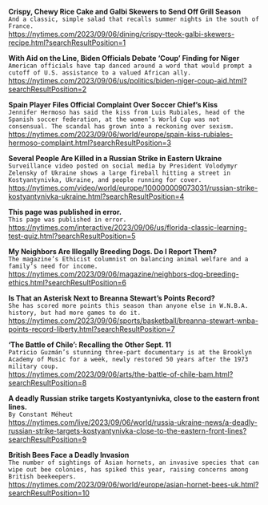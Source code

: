 **Crispy, Chewy Rice Cake and Galbi Skewers to Send Off Grill Season**\
`And a classic, simple salad that recalls summer nights in the south of France.`\
https://nytimes.com/2023/09/06/dining/crispy-tteok-galbi-skewers-recipe.html?searchResultPosition=1

**With Aid on the Line, Biden Officials Debate ‘Coup’ Finding for Niger**\
`American officials have tap danced around a word that would prompt a cutoff of U.S. assistance to a valued African ally.`\
https://nytimes.com/2023/09/06/us/politics/biden-niger-coup-aid.html?searchResultPosition=2

**Spain Player Files Official Complaint Over Soccer Chief’s Kiss**\
`Jennifer Hermoso has said the kiss from Luis Rubiales, head of the Spanish soccer federation, at the women’s World Cup was not consensual. The scandal has grown into a reckoning over sexism.`\
https://nytimes.com/2023/09/06/world/europe/spain-kiss-rubiales-hermoso-complaint.html?searchResultPosition=3

**Several People Are Killed in a Russian Strike in Eastern Ukraine**\
`Surveillance video posted on social media by President Volodymyr Zelensky of Ukraine shows a large fireball hitting a street in Kostyantynivka, Ukraine, and people running for cover.`\
https://nytimes.com/video/world/europe/100000009073031/russian-strike-kostyantynivka-ukraine.html?searchResultPosition=4

**This page was published in error.**\
`This page was published in error.`\
https://nytimes.com/interactive/2023/09/06/us/florida-classic-learning-test-quiz.html?searchResultPosition=5

**My Neighbors Are Illegally Breeding Dogs. Do I Report Them?**\
`The magazine’s Ethicist columnist on balancing animal welfare and a family’s need for income.`\
https://nytimes.com/2023/09/06/magazine/neighbors-dog-breeding-ethics.html?searchResultPosition=6

**Is That an Asterisk Next to Breanna Stewart’s Points Record?**\
`She has scored more points this season than anyone else in W.N.B.A. history, but had more games to do it.`\
https://nytimes.com/2023/09/06/sports/basketball/breanna-stewart-wnba-points-record-liberty.html?searchResultPosition=7

**‘The Battle of Chile’: Recalling the Other Sept. 11**\
`Patricio Guzmán’s stunning three-part documentary is at the Brooklyn Academy of Music for a week, newly restored 50 years after the 1973 military coup.`\
https://nytimes.com/2023/09/06/arts/the-battle-of-chile-bam.html?searchResultPosition=8

**A deadly Russian strike targets Kostyantynivka, close to the eastern front lines.**\
`By Constant Méheut`\
https://nytimes.com/live/2023/09/06/world/russia-ukraine-news/a-deadly-russian-strike-targets-kostyantynivka-close-to-the-eastern-front-lines?searchResultPosition=9

**British Bees Face a Deadly Invasion**\
`The number of sightings of Asian hornets, an invasive species that can wipe out bee colonies, has spiked this year, raising concerns among British beekeepers.`\
https://nytimes.com/2023/09/06/world/europe/asian-hornet-bees-uk.html?searchResultPosition=10

